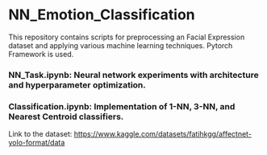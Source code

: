 # NN_Emotion_Classification
This repository contains scripts for preprocessing an Facial Expression dataset and applying various machine learning techniques. Pytorch Framework is used.  
### NN_Task.ipynb: Neural network experiments with architecture and hyperparameter optimization. 
### Classification.ipynb: Implementation of 1-NN, 3-NN, and Nearest Centroid classifiers.

Link to the dataset: https://www.kaggle.com/datasets/fatihkgg/affectnet-yolo-format/data
